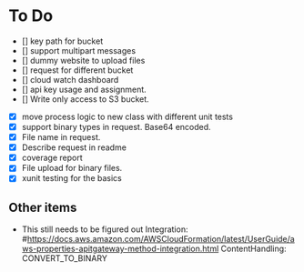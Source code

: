 # To Do

- [] key path for bucket
- [] support multipart messages
- [] dummy website to upload files
- [] request for different bucket
- [] cloud watch dashboard
- [] api key usage and assignment.
- [] Write only access to S3 bucket.
- [x] move process logic to new class with different unit tests
- [x] support binary types in request. Base64 encoded.
- [x] File name in request.
- [x] Describe request in readme
- [x] coverage report
- [x] File upload for binary files.
- [x] xunit testing for the basics

## Other items

- This still needs to be figured out
  Integration: #https://docs.aws.amazon.com/AWSCloudFormation/latest/UserGuide/aws-properties-apitgateway-method-integration.html
  ContentHandling: CONVERT_TO_BINARY
